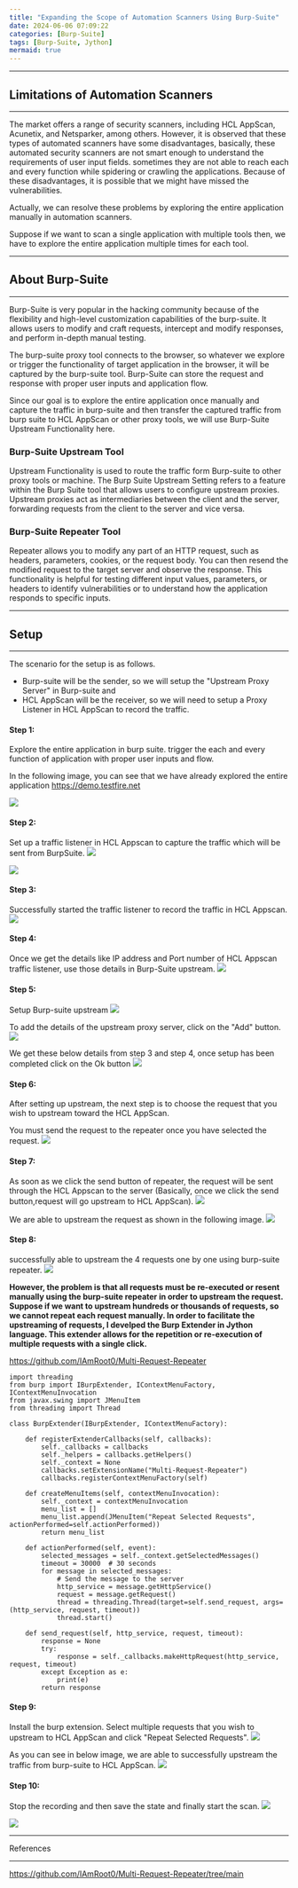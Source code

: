 ```yaml
---
title: "Expanding the Scope of Automation Scanners Using Burp-Suite"
date: 2024-06-06 07:09:22
categories: [Burp-Suite]
tags: [Burp-Suite, Jython]
mermaid: true
---
```


---
## Limitations of Automation Scanners
---
The market offers a range of security scanners, including HCL AppScan, Acunetix, and Netsparker, among others. However, it is observed
that these types of automated scanners have some disadvantages, basically, these automated security scanners are not smart enough to understand the
requirements of user input fields. sometimes they are not able to reach each and every function while spidering or crawling the applications. Because of
these disadvantages, it is possible that we might have missed the vulnerabilities.

Actually, we can resolve these problems by exploring the entire application manually in automation scanners.

Suppose if we want to scan a single application with multiple tools then, we have to explore the entire application multiple times for each tool.

---
## About Burp-Suite
---
Burp-Suite is very popular in the hacking community because of the flexibility and high-level customization capabilities of the burp-suite. It allows users to modify and craft requests, intercept and modify responses, and perform in-depth manual testing.

The burp-suite proxy tool connects to the browser, so whatever we explore or trigger the functionality of target application in the browser, it will be captured by the burp-suite tool. Burp-Suite can store the request and response with proper user inputs and application flow.

Since our goal is to explore the entire application once manually and capture the traffic in burp-suite and then transfer the captured traffic from burp suite to HCL AppScan or other proxy tools, we will use Burp-Suite Upstream Functionality here.

### Burp-Suite Upstream Tool
Upstream Functionality is used to route the traffic form Burp-suite to other proxy tools or machine. The Burp Suite Upstream Setting refers to a feature within the Burp Suite tool that allows users to configure upstream proxies. Upstream proxies act as intermediaries between the client and the server, forwarding requests from the client to the server and vice versa.

### Burp-Suite Repeater Tool
Repeater allows you to modify any part of an HTTP request, such as headers, parameters, cookies, or the request body. You can then resend the modified request to the target server and observe the response. This functionality is helpful for testing different input values, parameters, or headers to identify vulnerabilities or to understand how the application responds to specific inputs.

---
## Setup 
---
The scenario for the setup is as follows.

- Burp-suite will be the sender, so we will setup the "Upstream Proxy Server" in Burp-suite and
- HCL AppScan will be the receiver, so we will need to setup a Proxy Listener in HCL AppScan to record the traffic.

#### Step 1:
Explore the entire application in burp suite. trigger the each and every function of application with proper user inputs and flow.

In the following image, you can see that we have already explored the entire application https://demo.testfire.net

![](assets/images/burp-suite1/expand-scope-1.png)

#### Step 2:
Set up a traffic listener in HCL Appscan to capture the traffic which will be sent from BurpSuite.
![](assets/images/burp-suite1/expand-scope-2.png)

![](assets/images/burp-suite1/expand-scope-3.png)

#### Step 3:
Successfully started the traffic listener to record the traffic in HCL Appscan.
![](assets/images/burp-suite1/expand-scope-4.png)

#### Step 4:
Once we get the details like IP address and Port number of HCL Appscan traffic listener, use those details in Burp-Suite upstream.
![](assets/images/burp-suite1/expand-scope-5.png)

#### Step 5:
Setup Burp-suite upstream
![](assets/images/burp-suite1/expand-scope-6.png)

To add the details of the upstream proxy server, click on the "Add" button.
![](assets/images/burp-suite1/expand-scope-7.png)

We get these below details from step 3 and step 4, once setup has been completed click on the Ok button
![](assets/images/burp-suite1/expand-scope-8.png)


#### Step 6:
After setting up upstream, the next step is to choose the request that you wish to upstream toward the HCL AppScan.

You must send the request to the repeater once you have selected the request.
![](assets/images/burp-suite1/expand-scope-9.png)

#### Step 7:
As soon as we click the send button of repeater, the request will be sent through the HCL Appscan to the server
(Basically, once we click the send button,request will go upstream to HCL AppScan).
![](assets/images/burp-suite1/expand-scope-10.png)

We are able to upstream the request as shown in the following image.
![](assets/images/burp-suite1/expand-scope-11.png)

#### Step 8:
successfully able to upstream the 4 requests one by one using burp-suite repeater.
![](assets/images/burp-suite1/expand-scope-12.png)

**However, the problem is that all requests must be re-executed or resent manually using the burp-suite repeater in order to upstream the request. Suppose if we want to upstream hundreds or thousands of requests, so we cannot repeat each request manually. In order to facilitate the upstreaming of requests, I develped the Burp Extender in Jython language. This extender allows for the repetition or re-execution of multiple requests with a single click.**

https://github.com/IAmRoot0/Multi-Request-Repeater

```jython
import threading
from burp import IBurpExtender, IContextMenuFactory, IContextMenuInvocation
from javax.swing import JMenuItem
from threading import Thread

class BurpExtender(IBurpExtender, IContextMenuFactory):

    def registerExtenderCallbacks(self, callbacks):
        self._callbacks = callbacks
        self._helpers = callbacks.getHelpers()
        self._context = None
        callbacks.setExtensionName("Multi-Request-Repeater")
        callbacks.registerContextMenuFactory(self)

    def createMenuItems(self, contextMenuInvocation):
        self._context = contextMenuInvocation
        menu_list = []
        menu_list.append(JMenuItem("Repeat Selected Requests", actionPerformed=self.actionPerformed))
        return menu_list

    def actionPerformed(self, event):
        selected_messages = self._context.getSelectedMessages()
        timeout = 30000  # 30 seconds
        for message in selected_messages:
            # Send the message to the server
            http_service = message.getHttpService()
            request = message.getRequest()
            thread = threading.Thread(target=self.send_request, args=(http_service, request, timeout))
            thread.start()

    def send_request(self, http_service, request, timeout):
        response = None
        try:
            response = self._callbacks.makeHttpRequest(http_service, request, timeout)
        except Exception as e:
            print(e)
        return response

```

#### Step 9:
Install the burp extension. Select multiple requests that you wish to upstream to HCL AppScan and click "Repeat Selected Requests".
![](assets/images/burp-suite1/expand-scope-13.png)

As you can see in below image, we are able to successfully upstream the traffic from burp-suite to HCL AppScan.
![](assets/images/burp-suite1/expand-scope-14.png)

#### Step 10:
Stop the recording and then save the state and finally start the scan.
![](assets/images/burp-suite1/expand-scope-15.png)

![](assets/images/burp-suite1/expand-scope-16.png)


---
References

---
https://github.com/IAmRoot0/Multi-Request-Repeater/tree/main
